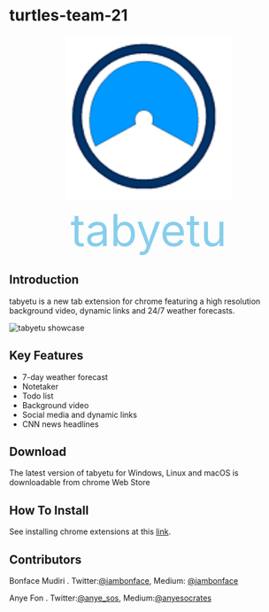 # turtles-team-21

<figure align = "center">
  <img src = "128x128.png" alt = "tabyetu logo" width = "300" height = "300">
  <figcaption style = "color: skyblue; font-size: 80px;">tabyetu</figcaption>
</figure>

## Introduction
tabyetu is a new tab extension for chrome featuring a high resolution background video, dynamic links and 24/7 weather forecasts.

<img src = "project-img.gif" alt = "tabyetu showcase" width = "1200" height = "auto">

## Key Features

+ 7-day weather forecast
+ Notetaker
+ Todo list
+ Background video
+ Social media and dynamic links
+ CNN news headlines

## Download
The latest version of tabyetu for Windows, Linux and macOS is downloadable from chrome Web Store

## How To Install
See installing chrome extensions at this [link](https://support.google.com/chrome_webstore/answer/2664769?hl=en).

## Contributors

Bonface Mudiri . Twitter:[@iambonface](https://twitter.com/iambonface), Medium: [@iambonface](https://medium.com/@iambonface)

Anye Fon .  Twitter:[@anye_sos](https://twitter.com/anye_sos), Medium:[@anyesocrates](https://medium.com/@anyesocrates)
